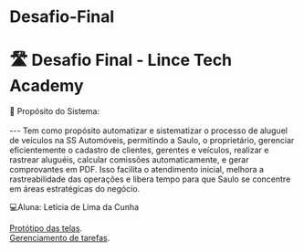 # Desafio-Final
# 🛣️ Desafio Final - Lince Tech Academy

💭 Propósito do Sistema: <br><br>--- Tem como propósito automatizar e sistematizar o processo de aluguel de veículos na SS Automóveis, permitindo a Saulo, o proprietário, gerenciar eficientemente o cadastro de clientes, gerentes e veículos, realizar e rastrear aluguéis, calcular comissões automaticamente, e gerar comprovantes em PDF. Isso facilita o atendimento inicial, melhora a rastreabilidade das operações e libera tempo para que Saulo se concentre em áreas estratégicas do negócio.

💻Aluna: Letícia de Lima da Cunha

<a href="https://miro.com/welcomeonboard/bWc4MVJGM0swVEJWa09ZYks4bVA5QTJjd1BnaVY3OVM4a09Hb2NwMGpWUVNuV0IwaWtoNnZxSXgwdWRkcUo3VXwzNDU4NzY0NTUxMzIzNzQ4OTU0fDI=?share_link_id=298399451062">Protótipo das telas</a>.<br>
<a href="https://trello.com/invite/b/AOcgwiRQ/ATTI1d27e053ccef1c5fd6de634a693b87974103D3F3/projeto-final">Gerenciamento de tarefas</a>.<br>
